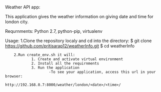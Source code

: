 Weather API app:

This application gives the weather information on giving date and time for london city.

Requrnments:
        Python 2.7,
        python-pip,
        virtualenv

Usage:
        1.Clone the repository localy and cd into the directory:
                $ git clone https://github.com/pritisarap12/weatherInfo.git
                $ cd weatherInfo

        2.Run create_env.sh it will:
                1. Create and activate virtual environment
                2. Install all the requirnments
                3. Run the application
                        -To see your application, access this url in your browser:
                                http://192.168.0.7:8000/weather/london/<date>/<time>/
